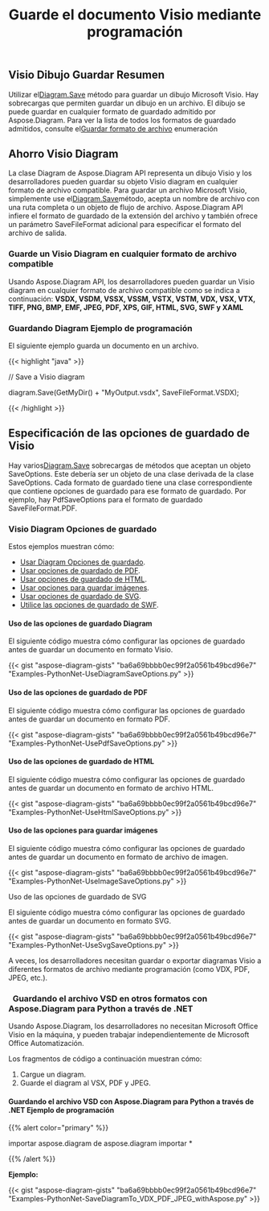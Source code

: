 ﻿---
title: Guarde el documento Visio mediante programación
linktitle: Guardar documento Visio
type: docs
weight: 30
url: /es/python-net/save-visio-document/
description: Esta página describe cómo guardar el documento Visio en un archivo, transmitir con la biblioteca Aspose.Diagram.
---
## **Visio Dibujo Guardar Resumen**
 Utilizar el[Diagram.Save]() método para guardar un dibujo Microsoft Visio. Hay sobrecargas que permiten guardar un dibujo en un archivo. El dibujo se puede guardar en cualquier formato de guardado admitido por Aspose.Diagram. Para ver la lista de todos los formatos de guardado admitidos, consulte el[Guardar formato de archivo]() enumeración
## **Ahorro Visio Diagram**
 La clase Diagram de Aspose.Diagram API representa un dibujo Visio y los desarrolladores pueden guardar su objeto Visio diagram en cualquier formato de archivo compatible. Para guardar un archivo Microsoft Visio, simplemente use el[Diagram.Save]()método, acepta un nombre de archivo con una ruta completa o un objeto de flujo de archivo. Aspose.Diagram API infiere el formato de guardado de la extensión del archivo y también ofrece un parámetro SaveFileFormat adicional para especificar el formato del archivo de salida.
### **Guarde un Visio Diagram en cualquier formato de archivo compatible**
Usando Aspose.Diagram API, los desarrolladores pueden guardar un Visio diagram en cualquier formato de archivo compatible como se indica a continuación:
**VSDX, VSDM, VSSX, VSSM, VSTX, VSTM, VDX, VSX, VTX, TIFF, PNG, BMP, EMF, JPEG, PDF, XPS, GIF, HTML, SVG, SWF y XAML**
### **Guardando Diagram Ejemplo de programación**
El siguiente ejemplo guarda un documento en un archivo.

{{< highlight "java" >}}

 // Save a Visio diagram

diagram.Save(GetMyDir() + "MyOutput.vsdx", SaveFileFormat.VSDX);

{{< /highlight >}}
## **Especificación de las opciones de guardado de Visio**
 Hay varios[Diagram.Save]() sobrecargas de métodos que aceptan un objeto SaveOptions. Este debería ser un objeto de una clase derivada de la clase SaveOptions. Cada formato de guardado tiene una clase correspondiente que contiene opciones de guardado para ese formato de guardado. Por ejemplo, hay PdfSaveOptions para el formato de guardado SaveFileFormat.PDF.
### **Visio Diagram Opciones de guardado**
Estos ejemplos muestran cómo:

- [Usar Diagram Opciones de guardado](https://docs.aspose.com/diagram/python-net/save-visio-document/).
- [Usar opciones de guardado de PDF](https://docs.aspose.com/diagram/python-net/save-visio-document/).
- [Usar opciones de guardado de HTML](https://docs.aspose.com/diagram/python-net/save-visio-document/).
- [Usar opciones para guardar imágenes](https://docs.aspose.com/diagram/python-net/save-visio-document/).
- [Usar opciones de guardado de SVG](https://docs.aspose.com/diagram/python-net/save-visio-document/).
- [Utilice las opciones de guardado de SWF](https://docs.aspose.com/diagram/python-net/save-visio-document/).
#### **Uso de las opciones de guardado Diagram**
El siguiente código muestra cómo configurar las opciones de guardado antes de guardar un documento en formato Visio.

{{< gist "aspose-diagram-gists" "ba6a69bbbb0ec99f2a0561b49bcd96e7" "Examples-PythonNet-UseDiagramSaveOptions.py" >}}



#### **Uso de las opciones de guardado de PDF**
El siguiente código muestra cómo configurar las opciones de guardado antes de guardar un documento en formato PDF.

{{< gist "aspose-diagram-gists" "ba6a69bbbb0ec99f2a0561b49bcd96e7" "Examples-PythonNet-UsePdfSaveOptions.py" >}}



#### **Uso de las opciones de guardado de HTML**
El siguiente código muestra cómo configurar las opciones de guardado antes de guardar un documento en formato de archivo HTML.

{{< gist "aspose-diagram-gists" "ba6a69bbbb0ec99f2a0561b49bcd96e7" "Examples-PythonNet-UseHtmlSaveOptions.py" >}}



#### **Uso de las opciones para guardar imágenes**
El siguiente código muestra cómo configurar las opciones de guardado antes de guardar un documento en formato de archivo de imagen.



{{< gist "aspose-diagram-gists" "ba6a69bbbb0ec99f2a0561b49bcd96e7" "Examples-PythonNet-UseImageSaveOptions.py" >}}


Uso de las opciones de guardado de SVG

El siguiente código muestra cómo configurar las opciones de guardado antes de guardar un documento en formato SVG.

{{< gist "aspose-diagram-gists" "ba6a69bbbb0ec99f2a0561b49bcd96e7" "Examples-PythonNet-UseSvgSaveOptions.py" >}}

A veces, los desarrolladores necesitan guardar o exportar diagramas Visio a diferentes formatos de archivo mediante programación (como VDX, PDF, JPEG, etc.).

### ` `**Guardando el archivo VSD en otros formatos con Aspose.Diagram para Python a través de .NET**
Usando Aspose.Diagram, los desarrolladores no necesitan Microsoft Office Visio en la máquina, y pueden trabajar independientemente de Microsoft Office Automatización.

Los fragmentos de código a continuación muestran cómo:

1. Cargue un diagram.
1. Guarde el diagram al VSX, PDF y JPEG.
#### **Guardando el archivo VSD con Aspose.Diagram para Python a través de .NET Ejemplo de programación**
{{% alert color="primary" %}} 

importar aspose.diagram
de aspose.diagram importar *

{{% /alert %}} 

**Ejemplo:**

{{< gist "aspose-diagram-gists" "ba6a69bbbb0ec99f2a0561b49bcd96e7" "Examples-PythonNet-SaveDiagramTo_VDX_PDF_JPEG_withAspose.py" >}}
